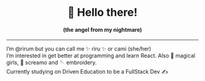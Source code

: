 <h1 align="center"> 👋 Hello there!</h1> 
<h4 align="center">(the angel from my nightmare)</h4></center>

<hr></hr>


I’m @rirum but you can call me ✨ riru ✨  or cami (she/her)<br>
I’m interested in get better at programming and learn React. Also :ribbon: magical girls, :microphone: screamo and :sewing_needle: embroidery.<br>
Currently studying on Driven Education to be a FullStack Dev :writing_hand:<br>


<!---
rirum/rirum is a ✨ special ✨ repository because its `README.md` (this file) appears on your GitHub profile.
You can click the Preview link to take a look at your changes.
--->
